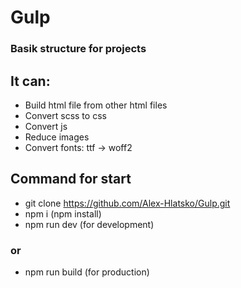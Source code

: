 # Gulp
### Basik structure for projects

## It can:
- Build html file from other html files
- Convert scss to css
- Convert js
- Reduce images
- Convert fonts: ttf -> woff2

## Command for start
- git clone https://github.com/Alex-Hlatsko/Gulp.git
- npm i (npm install)
- npm run dev (for development)
### or 
- npm run build (for production)
